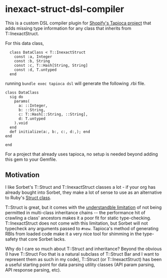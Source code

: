 # inexact-struct-dsl-compiler

This is a custom DSL compiler plugin for [Shopify's Tapioca project](https://github.com/Shopify/tapioca#writing-custom-dsl-compilers) that adds missing type information for any class that inherits from T::InexactStruct.

For this data class, 
```
  class DataClass < T::InexactStruct
    const :a, Integer
    const :b, String
    const :c, T::Hash[String, String]
    const :d, T.untyped
  end
```

running `bundle exec tapioca dsl` will generate the following .rbi file.

```
class DataClass
  sig do
    params(
      a: ::Integer,
      b: ::String,
      c: T::Hash[::String, ::String],
      d: T.untyped
    ).void
  end
  def initialize(a:, b:, c:, d:,); end
end

end
```

For a project that already uses tapioca, no setup is needed beyond adding this gem to your Gemfile.

## Motivation

I like Sorbet's T::Struct and T::InexactStruct classes a lot - if your org has already bought into Sorbet, they make a lot of sense to use as an alternative to Ruby's [Struct class](https://docs.ruby-lang.org/en/master/Struct.html). 

T::Struct is great, but it comes with the [understandble limitation](https://sorbet.org/docs/tstruct#structs-and-inheritance) of not being permitted in multi-class inheritance chains -- the performance hit of crawling a class' ancestors makes it a poor fit for static type-checking. T::InexactStruct does not come with this limitation, but Sorbet will not typecheck any arguments passed to `#new`. Tapioca's method of generating RBIs from loaded code make it a very nice tool for shimming in the type-safety that core Sorbet lacks.

Why do I care so much about T::Struct and inheritance? Beyond the obvious (I have T::Struct Foo that is a natural subclass of T::Struct Bar and I want to represent them as such in my code), T::Struct (or T::InexactStruct) has been a useful starting point for data parsing utility classes (API param parsing, API response parsing, etc). 
